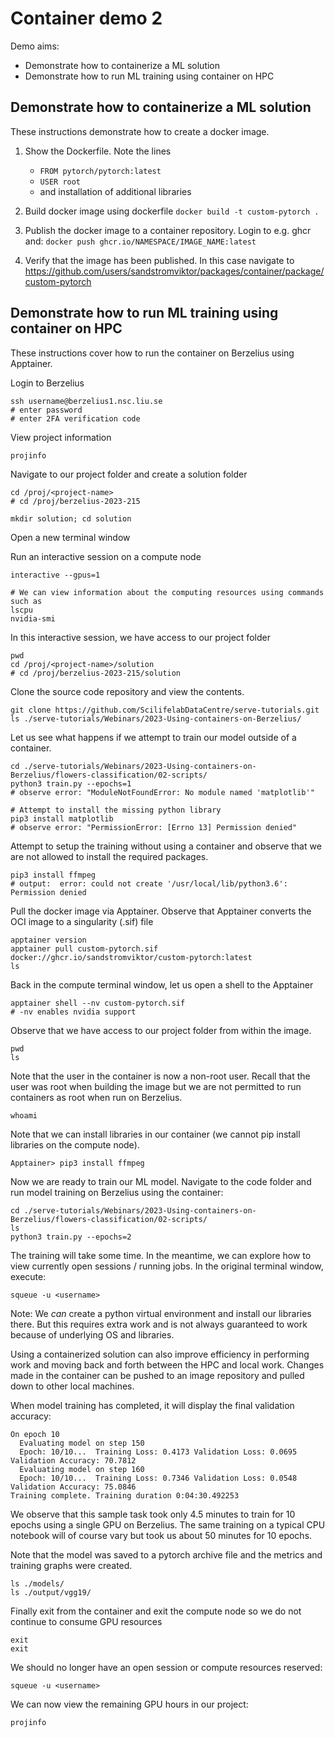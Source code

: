 # Container demo 2

Demo aims:
* Demonstrate how to containerize a ML solution
* Demonstrate how to run ML training using container on HPC


## Demonstrate how to containerize a ML solution

These instructions demonstrate how to create a docker image.

1. Show the Dockerfile. Note the lines
    - `FROM pytorch/pytorch:latest`
    - `USER root`
    - and installation of additional libraries

2. Build docker image using dockerfile
    `docker build -t custom-pytorch .`

3. Publish the docker image to a container repository. Login to e.g. ghcr and:
    `docker push ghcr.io/NAMESPACE/IMAGE_NAME:latest`

4. Verify that the image has been published. In this case navigate to
    https://github.com/users/sandstromviktor/packages/container/package/custom-pytorch


## Demonstrate how to run ML training using container on HPC

These instructions cover how to run the container on Berzelius using Apptainer.

Login to Berzelius
```
ssh username@berzelius1.nsc.liu.se
# enter password
# enter 2FA verification code
```

View project information
```
projinfo
```

Navigate to our project folder and create a solution folder
```
cd /proj/<project-name>
# cd /proj/berzelius-2023-215

mkdir solution; cd solution
```

Open a new terminal window

Run an interactive session on a compute node
```
interactive --gpus=1

# We can view information about the computing resources using commands such as
lscpu
nvidia-smi
```

In this interactive session, we have access to our project folder
```
pwd
cd /proj/<project-name>/solution
# cd /proj/berzelius-2023-215/solution
```

Clone the source code repository and view the contents.
```
git clone https://github.com/ScilifelabDataCentre/serve-tutorials.git
ls ./serve-tutorials/Webinars/2023-Using-containers-on-Berzelius/
```

Let us see what happens if we attempt to train our model outside of a container. 
```
cd ./serve-tutorials/Webinars/2023-Using-containers-on-Berzelius/flowers-classification/02-scripts/
python3 train.py --epochs=1
# observe error: "ModuleNotFoundError: No module named 'matplotlib'"

# Attempt to install the missing python library
pip3 install matplotlib
# observe error: "PermissionError: [Errno 13] Permission denied"
```

Attempt to setup the training without using a container and observe that we are not allowed to install the required packages.
```
pip3 install ffmpeg
# output:  error: could not create '/usr/local/lib/python3.6': Permission denied
```

Pull the docker image via Apptainer. Observe that Apptainer converts the OCI image to a singularity (.sif) file
```
apptainer version
apptainer pull custom-pytorch.sif docker://ghcr.io/sandstromviktor/custom-pytorch:latest
ls
```

Back in the compute terminal window, let us open a shell to the Apptainer
```
apptainer shell --nv custom-pytorch.sif
# -nv enables nvidia support
```

Observe that we have access to our project folder from within the image.
```
pwd
ls
```

Note that the user in the container is now a non-root user. Recall that the user was root when building the image but we are not permitted to run containers as root when run on Berzelius.
```
whoami
```

Note that we can install libraries in our container (we cannot pip install libraries on the compute node).
```
Apptainer> pip3 install ffmpeg
```

Now we are ready to train our ML model. Navigate to the code folder and run model training on Berzelius using the container:
```
cd ./serve-tutorials/Webinars/2023-Using-containers-on-Berzelius/flowers-classification/02-scripts/
ls
python3 train.py --epochs=2
```

The training will take some time. In the meantime, we can explore how to view currently open sessions / running jobs. In the original terminal window, execute: 
```
squeue -u <username>
```

Note: We *can* create a python virtual environment and install our libraries there. But this requires extra work and is not always guaranteed to work because of underlying OS and libraries.

Using a containerized solution can also improve efficiency in performing work and moving back and forth between the HPC and local work. Changes made in the container can be pushed to an image repository and pulled down to other local machines. 

When model training has completed, it will display the final validation accuracy:
```
On epoch 10
  Evaluating model on step 150
  Epoch: 10/10...  Training Loss: 0.4173 Validation Loss: 0.0695 Validation Accuracy: 70.7812
  Evaluating model on step 160
  Epoch: 10/10...  Training Loss: 0.7346 Validation Loss: 0.0548 Validation Accuracy: 75.0846
Training complete. Training duration 0:04:30.492253
```

We observe that this sample task took only 4.5 minutes to train for 10 epochs using a single GPU on Berzelius. The same training on a typical CPU notebook will of course vary but took us about 50 minutes for 10 epochs.

Note that the model was saved to a pytorch archive file and the metrics and training graphs were created.
```
ls ./models/
ls ./output/vgg19/
```

Finally exit from the container and exit the compute node so we do not continue to consume GPU resources
```
exit
exit
```

We should no longer have an open session or compute resources reserved:
```
squeue -u <username>
```

We can now view the remaining GPU hours in our project:
```
projinfo
```
